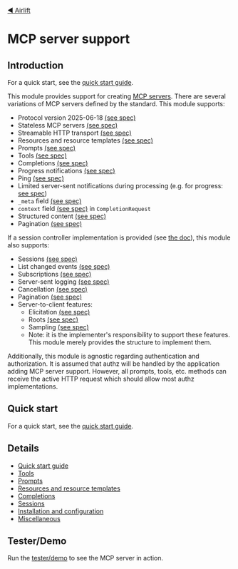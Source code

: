 [◀︎ Airlift](../README.md)

# MCP server support

## Introduction

For a quick start, see the [quick start guide](docs/quick-start.md).

This module provides support for creating [MCP servers](https://modelcontextprotocol.io). There are several
variations of MCP servers defined by the standard. This module supports:

- Protocol version 2025-06-18 [(see spec)](https://modelcontextprotocol.io/specification/2025-06-18/changelog#major-changes)
- Stateless MCP servers [(see spec)](https://github.com/modelcontextprotocol/modelcontextprotocol/discussions?discussions_q=stateless)
- Streamable HTTP transport [(see spec)](https://modelcontextprotocol.io/specification/2025-06-18/basic/transports#streamable-http)
- Resources and resource templates [(see spec)](https://modelcontextprotocol.io/specification/2025-06-18/server/resources)
- Prompts [(see spec)](https://modelcontextprotocol.io/specification/2025-06-18/server/prompts)
- Tools [(see spec)](https://modelcontextprotocol.io/specification/2025-06-18/server/tools)
- Completions [(see spec)](https://modelcontextprotocol.io/specification/2025-06-18/server/utilities/completion)
- Progress notifications [(see spec)](https://modelcontextprotocol.io/specification/2025-06-18/basic/utilities/progress)
- Ping [(see spec)](https://modelcontextprotocol.io/specification/2025-06-18/basic/utilities/ping)
- Limited server-sent notifications during processing (e.g. for progress: [see spec](https://modelcontextprotocol.io/specification/2025-06-18/basic/utilities/progress))
- `_meta` field [(see spec)](https://modelcontextprotocol.io/specification/2025-06-18/basic#meta)
- `context` field [(see spec)](https://modelcontextprotocol.io/specification/2025-06-18/changelog) in `CompletionRequest`
- Structured content [(see spec)](https://modelcontextprotocol.io/specification/2025-06-18/server/tools#structured-content)
- Pagination [(see spec)](https://modelcontextprotocol.io/specification/2025-06-18/basic/utilities/pagination)

If a session controller implementation is provided (see [the doc](docs/sessions.md)), this module also supports:

- Sessions [(see spec)](https://modelcontextprotocol.io/docs/concepts/transports#session-management)
- List changed events [(see spec)](https://modelcontextprotocol.io/specification/2025-06-18/basic/lifecycle#initialization)
- Subscriptions [(see spec)](https://modelcontextprotocol.io/specification/2025-06-18/basic/lifecycle#initialization)
- Server-sent logging [(see spec)](https://modelcontextprotocol.io/specification/2025-06-18/server/utilities/logging)
- Cancellation [(see spec)](https://modelcontextprotocol.io/specification/2025-06-18/basic/utilities/cancellation)
- Pagination [(see spec)](https://modelcontextprotocol.io/specification/2025-06-18/basic/utilities/pagination)
- Server-to-client features:
  - Elicitation [(see spec)](https://modelcontextprotocol.io/specification/2025-06-18/client/elicitation)
  - Roots [(see spec)](https://modelcontextprotocol.io/specification/2025-06-18/client/roots)
  - Sampling [(see spec)](https://modelcontextprotocol.io/specification/2025-06-18/client/sampling)
  - Note: it is the implementer's responsibility to support these features. This module merely provides
  the structure to implement them.

Additionally, this module is agnostic regarding authentication and authorization.
It is assumed that authz will be handled by the application adding MCP server
support. However, all prompts, tools, etc. methods can receive the active
HTTP request which should allow most authz implementations.

## Quick start

For a quick start, see the [quick start guide](docs/quick-start.md).

## Details

- [Quick start guide](docs/quick-start.md)
- [Tools](docs/tools.md)
- [Prompts](docs/prompts.md)
- [Resources and resource templates](docs/resources.md)
- [Completions](docs/completions.md)
- [Sessions](docs/sessions.md)
- [Installation and configuration](docs/install.md)
- [Miscellaneous](docs/misc.md)

## Tester/Demo

Run the [tester/demo](docs/misc.md#testerdemo) to see the MCP server in action.

